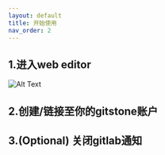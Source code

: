 ```yaml
---
layout: default
title: 开始使用
nav_order: 2
---
```

## 1.进入web editor
![Alt Text](/docs/get-started/enter-silex.gif)

## 2.创建/链接至你的gitstone账户
## 3.__(Optional)__ 关闭gitlab通知
